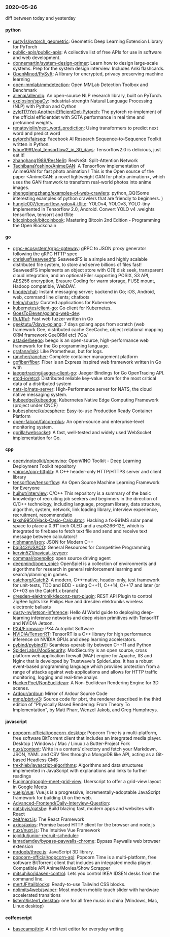 ### 2020-05-26
diff between today and yesterday

#### python
* [rusty1s/pytorch_geometric](https://github.com/rusty1s/pytorch_geometric): Geometric Deep Learning Extension Library for PyTorch
* [public-apis/public-apis](https://github.com/public-apis/public-apis): A collective list of free APIs for use in software and web development.
* [donnemartin/system-design-primer](https://github.com/donnemartin/system-design-primer): Learn how to design large-scale systems. Prep for the system design interview. Includes Anki flashcards.
* [OpenMined/PySyft](https://github.com/OpenMined/PySyft): A library for encrypted, privacy preserving machine learning
* [open-mmlab/mmdetection](https://github.com/open-mmlab/mmdetection): Open MMLab Detection Toolbox and Benchmark
* [allenai/allennlp](https://github.com/allenai/allennlp): An open-source NLP research library, built on PyTorch.
* [explosion/spaCy](https://github.com/explosion/spaCy):  Industrial-strength Natural Language Processing (NLP) with Python and Cython
* [zylo117/Yet-Another-EfficientDet-Pytorch](https://github.com/zylo117/Yet-Another-EfficientDet-Pytorch): The pytorch re-implement of the official efficientdet with SOTA performance in real time and pretrained weights.
* [renatoviolin/next_word_prediction](https://github.com/renatoviolin/next_word_prediction): Using transformers to predict next word and predict <mask> word
* [pytorch/fairseq](https://github.com/pytorch/fairseq): Facebook AI Research Sequence-to-Sequence Toolkit written in Python.
* [lyhue1991/eat_tensorflow2_in_30_days](https://github.com/lyhue1991/eat_tensorflow2_in_30_days): Tensorflow2.0  is delicious, just eat it! 
* [zhanghang1989/ResNeSt](https://github.com/zhanghang1989/ResNeSt): ResNeSt: Split-Attention Network
* [TachibanaYoshino/AnimeGAN](https://github.com/TachibanaYoshino/AnimeGAN): A Tensorflow implementation of AnimeGAN for fast photo animation ! This is the Open source of the paper <AnimeGAN: a novel lightweight GAN for photo animation>, which uses the GAN framwork to transform real-world photos into anime images.
* [shengqiangzhang/examples-of-web-crawlers](https://github.com/shengqiangzhang/examples-of-web-crawlers): python,,QQ(Some interesting examples of python crawlers that are friendly to beginners. )
* [hunglc007/tensorflow-yolov4-tflite](https://github.com/hunglc007/tensorflow-yolov4-tflite): YOLOv4, YOLOv3, YOLO-tiny Implemented in Tensorflow 2.0, Android. Convert YOLO v4 .weights tensorflow, tensorrt and tflite
* [bitcoinbook/bitcoinbook](https://github.com/bitcoinbook/bitcoinbook): Mastering Bitcoin 2nd Edition - Programming the Open Blockchain

#### go
* [grpc-ecosystem/grpc-gateway](https://github.com/grpc-ecosystem/grpc-gateway): gRPC to JSON proxy generator following the gRPC HTTP spec
* [chrislusf/seaweedfs](https://github.com/chrislusf/seaweedfs): SeaweedFS is a simple and highly scalable distributed file system, to store and serve billions of files fast! SeaweedFS implements an object store with O(1) disk seek, transparent cloud integration, and an optional Filer supporting POSIX, S3 API, AES256 encryption, Erasure Coding for warm storage, FUSE mount, Hadoop compatible, WebDAV.
* [tinode/chat](https://github.com/tinode/chat): Instant messaging server; backend in Go; iOS, Android, web, command line clients; chatbots
* [helm/charts](https://github.com/helm/charts): Curated applications for Kubernetes
* [kubernetes/client-go](https://github.com/kubernetes/client-go): Go client for Kubernetes.
* [GoesToEleven/golang-web-dev](https://github.com/GoesToEleven/golang-web-dev): 
* [ffuf/ffuf](https://github.com/ffuf/ffuf): Fast web fuzzer written in Go
* [geektutu/7days-golang](https://github.com/geektutu/7days-golang): 7 days golang apps from scratch (web framework Gee, distributed cache GeeCache, object relational mapping ORM framework GeeORM etc) 7Go/
* [astaxie/beego](https://github.com/astaxie/beego): beego is an open-source, high-performance web framework for the Go programming language.
* [grafana/loki](https://github.com/grafana/loki): Like Prometheus, but for logs.
* [rancher/rancher](https://github.com/rancher/rancher): Complete container management platform
* [gofiber/fiber](https://github.com/gofiber/fiber):  Fiber is an Express inspired web framework written in Go with 
* [jaegertracing/jaeger-client-go](https://github.com/jaegertracing/jaeger-client-go): Jaeger Bindings for Go OpenTracing API.
* [etcd-io/etcd](https://github.com/etcd-io/etcd): Distributed reliable key-value store for the most critical data of a distributed system
* [nats-io/nats-server](https://github.com/nats-io/nats-server): High-Performance server for NATS, the cloud native messaging system.
* [kubeedge/kubeedge](https://github.com/kubeedge/kubeedge): Kubernetes Native Edge Computing Framework (project under CNCF)
* [kubesphere/kubesphere](https://github.com/kubesphere/kubesphere): Easy-to-use Production Ready Container Platform
* [open-falcon/falcon-plus](https://github.com/open-falcon/falcon-plus): An open-source and enterprise-level monitoring system.
* [gorilla/websocket](https://github.com/gorilla/websocket): A fast, well-tested and widely used WebSocket implementation for Go.

#### cpp
* [openvinotoolkit/openvino](https://github.com/openvinotoolkit/openvino): OpenVINO Toolkit - Deep Learning Deployment Toolkit repository
* [yhirose/cpp-httplib](https://github.com/yhirose/cpp-httplib): A C++ header-only HTTP/HTTPS server and client library
* [tensorflow/tensorflow](https://github.com/tensorflow/tensorflow): An Open Source Machine Learning Framework for Everyone
* [huihut/interview](https://github.com/huihut/interview):  C/C++ This repository is a summary of the basic knowledge of recruiting job seekers and beginners in the direction of C/C++ technology, including language, program library, data structure, algorithm, system, network, link loading library, interview experience, recruitment, recommendatio
* [laksh9950/Hack-Casio-Calculator](https://github.com/laksh9950/Hack-Casio-Calculator): Hacking a fx-991MS solar panel space to place a 0.91" inch OLED and a esp8266-12E, which is integrated to firebase to fetch text file and send and receive text message between calculators!
* [nlohmann/json](https://github.com/nlohmann/json): JSON for Modern C++
* [bqi343/USACO](https://github.com/bqi343/USACO): General Resources for Competitive Programming
* [kervin521/navicat-keygen](https://github.com/kervin521/navicat-keygen): 
* [commaai/openpilot](https://github.com/commaai/openpilot): open source driving agent
* [deepmind/open_spiel](https://github.com/deepmind/open_spiel): OpenSpiel is a collection of environments and algorithms for research in general reinforcement learning and search/planning in games.
* [catchorg/Catch2](https://github.com/catchorg/Catch2): A modern, C++-native, header-only, test framework for unit-tests, TDD and BDD - using C++11, C++14, C++17 and later (or C++03 on the Catch1.x branch)
* [dresden-elektronik/deconz-rest-plugin](https://github.com/dresden-elektronik/deconz-rest-plugin): REST API Plugin to control ZigBee lights like Philips Hue and dresden elektroniks wireless electronic ballasts
* [dusty-nv/jetson-inference](https://github.com/dusty-nv/jetson-inference): Hello AI World guide to deploying deep-learning inference networks and deep vision primitives with TensorRT and NVIDIA Jetson.
* [PX4/Firmware](https://github.com/PX4/Firmware): PX4 Autopilot Software
* [NVIDIA/TensorRT](https://github.com/NVIDIA/TensorRT): TensorRT is a C++ library for high performance inference on NVIDIA GPUs and deep learning accelerators.
* [pybind/pybind11](https://github.com/pybind/pybind11): Seamless operability between C++11 and Python
* [SpiderLabs/ModSecurity](https://github.com/SpiderLabs/ModSecurity): ModSecurity is an open source, cross platform web application firewall (WAF) engine for Apache, IIS and Nginx that is developed by Trustwave's SpiderLabs. It has a robust event-based programming language which provides protection from a range of attacks against web applications and allows for HTTP traffic monitoring, logging and real-time analys
* [HackerPoet/NonEuclidean](https://github.com/HackerPoet/NonEuclidean): A Non-Euclidean Rendering Engine for 3D scenes.
* [Ardour/ardour](https://github.com/Ardour/ardour): Mirror of Ardour Source Code
* [mmp/pbrt-v3](https://github.com/mmp/pbrt-v3): Source code for pbrt, the renderer described in the third edition of "Physically Based Rendering: From Theory To Implementation", by Matt Pharr, Wenzel Jakob, and Greg Humphreys.

#### javascript
* [popcorn-official/popcorn-desktop](https://github.com/popcorn-official/popcorn-desktop): Popcorn Time is a multi-platform, free software BitTorrent client that includes an integrated media player. Desktop ( Windows / Mac / Linux ) a Butter-Project Fork
* [nuxt/content](https://github.com/nuxt/content): Write in a content/ directory and fetch your Markdown, JSON, YAML and CSV files through a MongoDB like API, acting as a Git-based Headless CMS
* [trekhleb/javascript-algorithms](https://github.com/trekhleb/javascript-algorithms):  Algorithms and data structures implemented in JavaScript with explanations and links to further readings
* [Fugiman/google-meet-grid-view](https://github.com/Fugiman/google-meet-grid-view): Userscript to offer a grid-view layout in Google Meets
* [vuejs/vue](https://github.com/vuejs/vue):  Vue.js is a progressive, incrementally-adoptable JavaScript framework for building UI on the web.
* [Advanced-Frontend/Daily-Interview-Question](https://github.com/Advanced-Frontend/Daily-Interview-Question): 
* [gatsbyjs/gatsby](https://github.com/gatsbyjs/gatsby): Build blazing fast, modern apps and websites with React
* [zeit/next.js](https://github.com/zeit/next.js): The React Framework
* [axios/axios](https://github.com/axios/axios): Promise based HTTP client for the browser and node.js
* [nuxt/nuxt.js](https://github.com/nuxt/nuxt.js): The Intuitive Vue Framework
* [jojoldu/junior-recruit-scheduler](https://github.com/jojoldu/junior-recruit-scheduler):    
* [iamadamdev/bypass-paywalls-chrome](https://github.com/iamadamdev/bypass-paywalls-chrome): Bypass Paywalls web browser extension
* [mrdoob/three.js](https://github.com/mrdoob/three.js): JavaScript 3D library.
* [popcorn-official/popcorn-api](https://github.com/popcorn-official/popcorn-api): Popcorn Time is a multi-platform, free software BitTorrent client that includes an integrated media player. Compatible API Anime/Movies/Show Scrapper
* [mitsuhiko/idasen-control](https://github.com/mitsuhiko/idasen-control): Lets you control IKEA IDSEN desks from the command line.
* [mertJF/tailblocks](https://github.com/mertJF/tailblocks):  Ready-to-use Tailwind CSS blocks.
* [nolimits4web/swiper](https://github.com/nolimits4web/swiper): Most modern mobile touch slider with hardware accelerated transitions
* [listen1/listen1_desktop](https://github.com/listen1/listen1_desktop): one for all free music in china (Windows, Mac, Linux desktop)

#### coffeescript
* [basecamp/trix](https://github.com/basecamp/trix): A rich text editor for everyday writing
